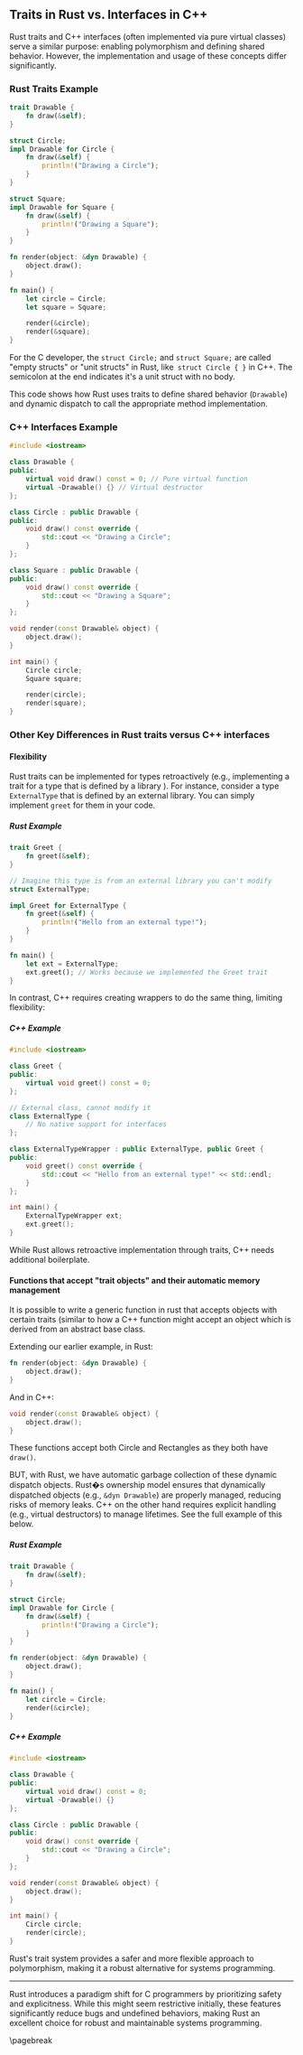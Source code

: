 ## Traits in Rust vs. Interfaces in C++

Rust traits and C++ interfaces (often implemented via pure virtual classes) serve a similar purpose: enabling polymorphism and defining shared behavior. However, the implementation and usage of these concepts differ significantly.

### Rust Traits Example

```rust
trait Drawable {
    fn draw(&self);
}

struct Circle;
impl Drawable for Circle {
    fn draw(&self) {
        println!("Drawing a Circle");
    }
}

struct Square;
impl Drawable for Square {
    fn draw(&self) {
        println!("Drawing a Square");
    }
}

fn render(object: &dyn Drawable) {
    object.draw();
}

fn main() {
    let circle = Circle;
    let square = Square;

    render(&circle);
    render(&square);
}
```

For the C developer, the `struct Circle;` and `struct Square;` are called "empty structs" or "unit structs" in Rust, like` struct Circle { }` in C++. The semicolon at the end indicates it's a unit struct with no body.

This code shows how Rust uses traits to define shared behavior (`Drawable`) and dynamic dispatch to call the appropriate method implementation.

### C++ Interfaces Example

```cpp
#include <iostream>

class Drawable {
public:
    virtual void draw() const = 0; // Pure virtual function
    virtual ~Drawable() {} // Virtual destructor
};

class Circle : public Drawable {
public:
    void draw() const override {
        std::cout << "Drawing a Circle";
    }
};

class Square : public Drawable {
public:
    void draw() const override {
        std::cout << "Drawing a Square";
    }
};

void render(const Drawable& object) {
    object.draw();
}

int main() {
    Circle circle;
    Square square;

    render(circle);
    render(square);
}
```

### Other Key Differences in Rust traits versus C++ interfaces

#### Flexibility

Rust traits can be implemented for types retroactively (e.g., implementing a trait for a type that is defined by a library ). For instance, consider a type `ExternalType` that is defined by an external library. You can simply implement `greet` for them in your code.

##### Rust Example

```rust
trait Greet {
    fn greet(&self);
}

// Imagine this type is from an external library you can't modify
struct ExternalType;

impl Greet for ExternalType {
    fn greet(&self) {
        println!("Hello from an external type!");
    }
}

fn main() {
    let ext = ExternalType;
    ext.greet(); // Works because we implemented the Greet trait
}
```

In contrast, C++ requires creating wrappers to do the same thing, limiting flexibility:

##### C++ Example

```cpp
#include <iostream>

class Greet {
public:
    virtual void greet() const = 0;
};

// External class, cannot modify it
class ExternalType {
    // No native support for interfaces
};

class ExternalTypeWrapper : public ExternalType, public Greet {
public:
    void greet() const override {
        std::cout << "Hello from an external type!" << std::endl;
    }
};

int main() {
    ExternalTypeWrapper ext;
    ext.greet();
}
```

While Rust allows retroactive implementation through traits, C++ needs additional boilerplate.

#### Functions that accept "trait objects" and their automatic memory management

It is possible to write a generic function in rust that accepts objects with certain traits (similar to how a C++ function might accept an object which is derived from an abstract base class.

Extending our earlier example, in Rust:

```rust
fn render(object: &dyn Drawable) {
    object.draw();
}
```

And in C++:

```cpp
void render(const Drawable& object) {
    object.draw();
}
```

These functions accept both Circle and Rectangles as they both have `draw()`.

BUT, with Rust, we have automatic garbage collection of these dynamic dispatch objects. Rust�s ownership model ensures that dynamically dispatched objects (e.g., `&dyn Drawable`) are properly managed, reducing risks of memory leaks. C++ on the other hand requires explicit handling (e.g., virtual destructors) to manage lifetimes. See the full example of this below.

##### Rust Example

```rust
trait Drawable {
    fn draw(&self);
}

struct Circle;
impl Drawable for Circle {
    fn draw(&self) {
        println!("Drawing a Circle");
    }
}

fn render(object: &dyn Drawable) {
    object.draw();
}

fn main() {
    let circle = Circle;
    render(&circle);
}
```

##### C++ Example

```cpp
#include <iostream>

class Drawable {
public:
    virtual void draw() const = 0;
    virtual ~Drawable() {}
};

class Circle : public Drawable {
public:
    void draw() const override {
        std::cout << "Drawing a Circle";
    }
};

void render(const Drawable& object) {
    object.draw();
}

int main() {
    Circle circle;
    render(circle);
}
```

Rust's trait system provides a safer and more flexible approach to polymorphism, making it a robust alternative for systems programming.

---

Rust introduces a paradigm shift for C programmers by prioritizing safety and explicitness. While this might seem restrictive initially, these features significantly reduce bugs and undefined behaviors, making Rust an excellent choice for robust and maintainable systems programming.

\pagebreak
